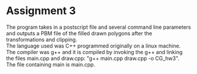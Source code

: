 # Assignment 3 
The program takes in a postscript file and several command line parameters and outputs a PBM file of the filled drawn polygons after the transformations and clipping.  
The language used was C++ programmed originally on a linux machine.  
The compiler was g++ and it is compiled by invoking the g++ and linking the files main.cpp and draw.cpp: "g++ main.cpp draw.cpp -o CG_hw3".  
The file containing main is main.cpp.
